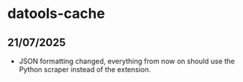 # datools-cache
## 21/07/2025
 - JSON formatting changed, everything from now on should use the Python scraper instead of the extension.

